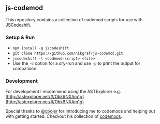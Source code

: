 ## js-codemod

This repository contains a collection of codemod scripts for use with
[JSCodeshift](https://github.com/facebook/jscodeshift).

### Setup & Run

  * `npm install -g jscodeshift`
  * `git clone https://github.com/nikgraf/js-codemod.git`
  * `jscodeshift -t <codemod-script> <file>`
  * Use the `-d` option for a dry-run and use `-p` to print the output
    for comparison

### Development

For development I recommend using the ASTExplorer e.g. [http://astexplorer.net/#/Obk6NXAm1g](http://astexplorer.net/#/Obk6NXAm1g)

Special thanks to [@cpojer](https://github.com/cpojer) for introducing me to codemods and helping out with getting started. Checkout his collection of [codemods](https://github.com/cpojer/js-codemod).
